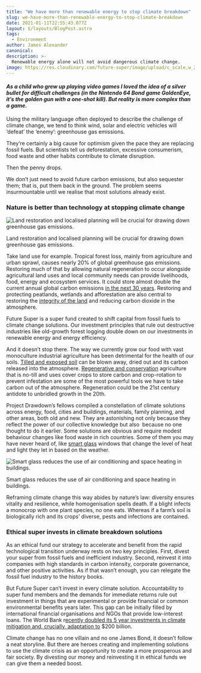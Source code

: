 ```yaml
---
title: "We have more than renewable energy to stop climate breakdown"
slug: we-have-more-than-renewable-energy-to-stop-climate-breakdown
date: 2021-01-11T22:55:43.077Z
layout: $/layouts/BlogPost.astro
tags:
  - Environment
author: James Alexander
canonical:
description: >-
  Renewable energy alone will not avoid dangerous climate change.
image: https://res.cloudinary.com/future-super/image/upload/c_scale,w_240/v1613108533/town-forest-hills.jpg
---
```


#### _As a child who grew up playing video games I loved the idea of a silver bullet for difficult challenges (in the Nintendo 64 Bond game GoldenEye, it’s the golden gun with a one-shot kill). But reality is more complex than a game._

Using the military language often deployed to describe the challenge of climate change, we tend to think wind, solar and electric vehicles will ‘defeat’ the ‘enemy’: greenhouse gas emissions.

They’re certainly a big cause for optimism given the pace they are replacing fossil fuels. But scientists tell us deforestation, excessive consumerism, food waste and other habits contribute to climate disruption.

Then the penny drops.

We don’t just need to avoid future carbon emissions, but also sequester them; that is, put them back in the ground. The problem seems insurmountable until we realise that most solutions already exist.

### **Nature is better than technology at stopping climate change**

![Land restoration and localised planning will be crucial for drawing down greenhouse gas emissions. ](https://uploads-ssl.webflow.com/5ec37dbb4834014045cd346d/5ec37dbc4834014019cd3e1f_town-forest-hills-tiny.jpeg)

Land restoration and localised planning will be crucial for drawing down greenhouse gas emissions.

Take land use for example. Tropical forest loss, mainly from agriculture and urban sprawl, causes nearly 20% of global greenhouse gas emissions. Restoring much of that by allowing natural regeneration to occur alongside agricultural land uses and local community needs can provide livelihoods, food, energy and ecosystem services. It could store almost double the current annual global carbon emissions [in the next 30 years](https://www.drawdown.org/solutions/land-use/tropical-forests). Restoring and protecting peatlands, wetlands and afforestation are also central to restoring the [integrity of the land](https://www.drawdown.org/solutions/land-use) and reducing carbon dioxide in the atmosphere.

Future Super is a super fund created to shift capital from fossil fuels to climate change solutions. Our investment principles that rule out destructive industries like old-growth forest logging double down on our investments in renewable energy and energy efficiency.

And it doesn’t stop there. The way we currently grow our food with vast monoculture industrial agriculture has been detrimental for the health of our soils. [Tilled and exposed soil](https://en.wikipedia.org/wiki/Tillage) can be blown away, dried out and its carbon released into the atmosphere. [Regenerative and conservation](https://www.drawdown.org/solutions/food) agriculture that is no-till and uses cover crops to store carbon and crop-rotation to prevent infestation are some of the most powerful tools we have to take carbon out of the atmosphere. Regeneration could be the 21st century antidote to unbridled growth in the 20th.

Project Drawdown’s fellows compiled a constellation of climate solutions across energy, food, cities and buildings, materials, family planning, and other areas, both old and new. They are astonishing not only because they reflect the power of our collective knowledge but also  because no one thought to do it earlier. Some solutions are obvious and require modest behaviour changes like food waste in rich countries. Some of them you may have never heard of, like [smart glass](https://www.drawdown.org/solutions/buildings-and-cities/smart-glass) windows that change the level of heat and light they let in based on the weather.

![Smart glass reduces the use of air conditioning and space heating in buildings.](https://uploads-ssl.webflow.com/5ec37dbb4834014045cd346d/5ec37dbc483401091bcd3c9b_smart-glass-tiny.jpeg)

Smart glass reduces the use of air conditioning and space heating in buildings.

Reframing climate change this way abides by nature’s law: diversity ensures vitality and resilience, while homogenisation spells death. If a blight infects a monocrop with one plant species, no one eats. Whereas if a farm’s soil is biologically rich and its crops’ diverse, pests and infections are contained.

### **Ethical super invests in climate breakdown solutions**

As an ethical fund our strategy to accelerate and benefit from the rapid technological transition underway rests on two key principles. First, divest your super from fossil fuels and inefficient industry. Second, reinvest it into companies with high standards in carbon intensity, corporate governance, and other positive activities. As if that wasn’t enough, you can relegate the fossil fuel industry to the history books.

But Future Super can’t invest in every climate solution. Accountability to super fund members and the demands for immediate returns rule out investment in things that are experimental or provide financial or common environmental benefits years later. This gap can be initially filled by international financial organisations and NGOs that provide low-interest loans. The World Bank r[ecently doubled its 5 year investments in climate mitigation and, crucially, adaptation to](http://www.worldbank.org/en/news/press-release/2018/12/03/world-bank-group-announces-200-billion-over-five-years-for-climate-action) $200 billion.

Climate change has no one villain and no one James Bond, it doesn’t follow a neat storyline. But there are heroes creating and implementing solutions to use the climate crisis as an opportunity to create a more prosperous and fair society. By divesting our money and reinvesting it in ethical funds we can give them a needed boost.
